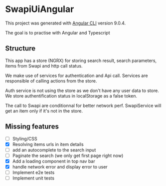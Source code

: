 # SwapiUiAngular

This project was generated with [Angular CLI](https://github.com/angular/angular-cli) version 9.0.4.

The goal is to practise with Angular and Typescript

## Structure

This app has a store (NGRX) for storing search result, search parameters, items from Swapi and http call status.

We make use of services for authentication and Api call. Services are responsible of calling actions from the store.

Auth service is not using the store as we don't have any user data to store. We store authentification status in localStorage as a false token.

The call to Swapi are conditionnal for better network perf. SwapiService will get an item only if it's not in the store.

## Missing features

- [ ] Styling/CSS
- [x] Resolving items urls in item details
- [ ] add an autocomplete to the search input
- [ ] Paginate the search (we only get first page right now)
- [x] Add a loading component in top nav bar
- [x] handle network error and display error to user
- [ ] Implement e2e tests
- [ ] Implement unit tests